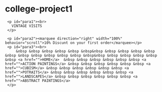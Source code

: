 # college-project1
<html>
  <head>
    <title>
      college project
    </title>
   <style type="text/css"> 
     p#para1{background-color:purple;text-align:middle;height:15%;width:100%;word-spacing:1%;font-size:170%;font-style:oblique;color:yellow;border-bottom-style:dashed;border-width:0.09cm;border-color:yellow;}
     p#para2{background-color:yellow;height:5%;width:100%;font-size:125%;border-bottom-style:dashed;border-width:0.09cm;border-color:purple;}
     p#para3{background-color:purple;text-align:center;height:10%;width:100%;font-size:100%;}
   </style>
  </head>
  <body>
     
     <p id="para1"><br>
       VINTAGE VISITS
     </p>
 
     <p id="para2"><marquee direction="right" width="100%" behavior="scroll">10% Discunt on your first order</marquee></p>
     <p id="para3"><br>
         &nbsp &nbsp &nbsp &nbsp &nbsp &nbsp&nbsp &nbsp &nbsp &nbsp &nbsp &nbsp &nbsp &nbsp &nbsp &nbsp &nbsp &nbsp&nbsp &nbsp &nbsp &nbsp &nbsp &nbsp <a href="">HOME</a>  &nbsp &nbsp &nbsp &nbsp &nbsp &nbsp <a href="">ACTION PAINTINGS</a> &nbsp &nbsp &nbsp &nbsp &nbsp &nbsp <a href="">CUBISM</a> &nbsp &nbsp &nbsp &nbsp &nbsp &nbsp <a href="">POTRAITS</a> &nbsp &nbsp &nbsp &nbsp &nbsp &nbsp <a href="">LANDSCAPES</a> &nbsp &nbsp &nbsp &nbsp &nbsp &nbsp <a href="">ABSTRACT PAINTINGS</a>
     </p>

   </body>

</html>
